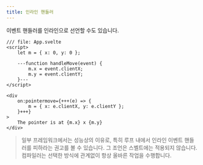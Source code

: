 ```yaml
---
title: 인라인 핸들러
---
```


이벤트 핸들러를 인라인으로 선언할 수도 있습니다.

```svelte
/// file: App.svelte
<script>
	let m = { x: 0, y: 0 };

	---function handleMove(event) {
		m.x = event.clientX;
		m.y = event.clientY;
	}---
</script>

<div
	on:pointermove={+++(e) => {
		m = { x: e.clientX, y: e.clientY };
	}+++}
>
	The pointer is at {m.x} x {m.y}
</div>
```

> 일부 프레임워크에서는 성능상의 이유로, 특히 루프 내에서 인라인 이벤트 핸들러를 피하라는 권고를 볼 수 있습니다. 그 조언은 스벨트에는 적용되지 않습니다. 컴파일러는 선택한 방식에 관계없이 항상 올바른 작업을 수행합니다.
